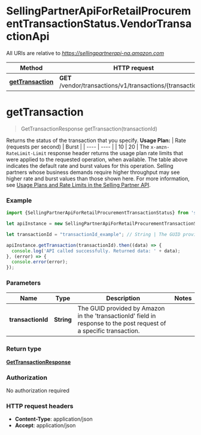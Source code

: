 # SellingPartnerApiForRetailProcurementTransactionStatus.VendorTransactionApi

All URIs are relative to *https://sellingpartnerapi-na.amazon.com*

Method | HTTP request | Description
------------- | ------------- | -------------
[**getTransaction**](VendorTransactionApi.md#getTransaction) | **GET** /vendor/transactions/v1/transactions/{transactionId} | 


<a name="getTransaction"></a>
# **getTransaction**
> GetTransactionResponse getTransaction(transactionId)



Returns the status of the transaction that you specify.  **Usage Plan:**  | Rate (requests per second) | Burst | | ---- | ---- | | 10 | 20 |  The `x-amzn-RateLimit-Limit` response header returns the usage plan rate limits that were applied to the requested operation, when available. The table above indicates the default rate and burst values for this operation. Selling partners whose business demands require higher throughput may see higher rate and burst values than those shown here. For more information, see [Usage Plans and Rate Limits in the Selling Partner API](https://developer-docs.amazon.com/sp-api/docs/usage-plans-and-rate-limits-in-the-sp-api).

### Example
```javascript
import {SellingPartnerApiForRetailProcurementTransactionStatus} from 'selling_partner_api_for_retail_procurement_transaction_status';

let apiInstance = new SellingPartnerApiForRetailProcurementTransactionStatus.VendorTransactionApi();

let transactionId = "transactionId_example"; // String | The GUID provided by Amazon in the 'transactionId' field in response to the post request of a specific transaction.

apiInstance.getTransaction(transactionId).then((data) => {
  console.log('API called successfully. Returned data: ' + data);
}, (error) => {
  console.error(error);
});

```

### Parameters

Name | Type | Description  | Notes
------------- | ------------- | ------------- | -------------
 **transactionId** | **String**| The GUID provided by Amazon in the 'transactionId' field in response to the post request of a specific transaction. | 

### Return type

[**GetTransactionResponse**](GetTransactionResponse.md)

### Authorization

No authorization required

### HTTP request headers

 - **Content-Type**: application/json
 - **Accept**: application/json

